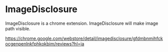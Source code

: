 ImageDisclosure
===============================

ImageDisclosure is a chrome extension.
ImageDisclosure will make image path visible.

https://chrome.google.com/webstore/detail/imagedisclosure/gfdmbnmihfckocgenpenlnkfphkokbim/reviews?hl=ja
